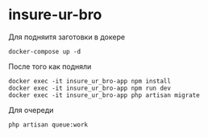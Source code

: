 # insure-ur-bro

Для подняитя заготовки в докере
```
docker-compose up -d
```

После того как подняли
```
docker exec -it insure_ur_bro-app npm install
docker exec -it insure_ur_bro-app npm run dev
docker exec -it insure_ur_bro-app php artisan migrate
```

Для очереди
```
php artisan queue:work
```
